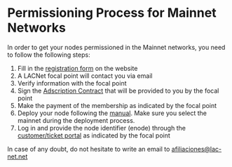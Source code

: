 # Permissioning Process for Mainnet Networks

In order to get your nodes permissioned in the Mainnet networks, you need to follow the following steps:

1. Fill in the [registration form](https://lacnet.lacchain.net/lead-form-eng/) on the website 
2. A LACNet focal point will contact you via email
3. Verify information with the focal point
4. Sign the [Adscription Contract](https://github.com/LACNetNetworks/besu-networks/tree/master/mainnet/adcription_contracts) that will be provided to you by the focal point 
5. Make the payment of the membership as indicated by the focal point
6. Deploy your node following the [manual](https://github.com/LACNetNetworks/besu-networks/blob/master/DEPLOY_NODE.md). Make sure you select the mainnet during the deployment process.
7. Log in and provide the node identifier (enode) through the [customer/ticket portal](https://lacnet.lacchain.net/customer-and-support-portal/) as indicated by the focal point

In case of any doubt, do not hesitate to write an email to afiliaciones@lac-net.net
